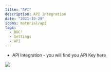 ```yaml
---
title: "API"
description: API Integration
date: "2021-10-29"
icons: material/api
tags:
  - DOC²
  - Settings
  - API
---
```


- API Integration - you will find you API Key here

![](/_images/doc2/DOC²_API-Key_EN-1-1024x470.png)
